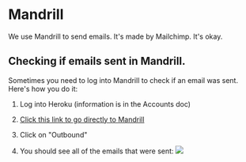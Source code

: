 # Mandrill

We use Mandrill to send emails. It's made by Mailchimp. It's okay.

## Checking if emails sent in Mandrill.

Sometimes you need to log into Mandrill to check if an email was sent. Here's how you do it:

1. Log into Heroku (information is in the Accounts doc)

1. [Click this link to go directly to Mandrill](https://addons-sso.heroku.com/apps/josephine-members/addons/d0531461-5386-4bb3-9a06-76a6ae94e9d6)

1. Click on "Outbound"

1. You should see all of the emails that were sent:
  ![](https://dl.dropboxusercontent.com/spa/gcrmzi51hzw4tnm/f6r_w355.png)

